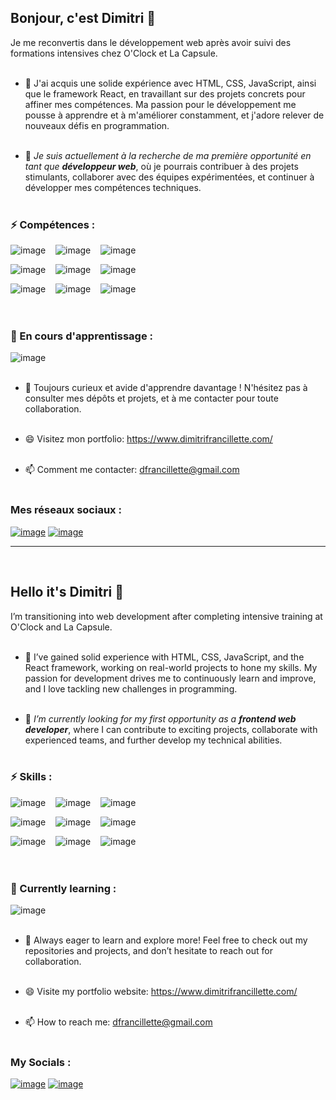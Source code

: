 
## Bonjour, c'est Dimitri 👋

Je me reconvertis dans le développement web après avoir suivi des formations intensives chez O'Clock et La Capsule.<br><br>

- 🔧 J'ai acquis une solide expérience avec HTML, CSS, JavaScript, ainsi que le framework React, en travaillant sur des projets concrets pour affiner mes compétences. Ma passion pour le développement me pousse à apprendre et à m'améliorer constamment, et j'adore relever de nouveaux défis en programmation.<br><br>
  
- 🚀 *Je suis actuellement à la recherche de ma première opportunité en tant que **développeur web***, où je pourrais contribuer à des projets stimulants, collaborer avec des équipes expérimentées, et continuer à développer mes compétences techniques.<br><br>

### ⚡ Compétences :<br>
![image](https://img.shields.io/badge/JavaScript-323330?style=for-the-badge&logo=javascript&logoColor=F7DF1E) &nbsp;&nbsp; 
![image](https://img.shields.io/badge/HTML5-E34F26?style=for-the-badge&logo=html5&logoColor=white) &nbsp;&nbsp; 
![image](https://img.shields.io/badge/CSS3-1572B6?style=for-the-badge&logo=css3&logoColor=white)<br>

  ![image](https://img.shields.io/badge/React-20232A?style=for-the-badge&logo=react&logoColor=61DAFB) &nbsp;&nbsp; 
![image](https://img.shields.io/badge/next%20js-000000?style=for-the-badge&logo=nextdotjs&logoColor=white) &nbsp;&nbsp; 
![image](https://img.shields.io/badge/Tailwind_CSS-38B2AC?style=for-the-badge&logo=tailwind-css&logoColor=white)<br>

  ![image](https://img.shields.io/badge/Node%20js-339933?style=for-the-badge&logo=nodedotjs&logoColor=white) &nbsp;&nbsp; 
![image](https://img.shields.io/badge/GIT-E44C30?style=for-the-badge&logo=git&logoColor=white) &nbsp;&nbsp; 
![image](https://img.shields.io/badge/MongoDB-4EA94B?style=for-the-badge&logo=mongodb&logoColor=white)<br><br>
<br>

### 🌱 En cours d'apprentissage :<br>
![image](https://img.shields.io/badge/TypeScript-007ACC?style=for-the-badge&logo=typescript&logoColor=white)<br><br>

- 👯 Toujours curieux et avide d'apprendre davantage ! N'hésitez pas à consulter mes dépôts et projets, et à me contacter pour toute collaboration.<br><br>

-  😄 Visitez mon portfolio: https://www.dimitrifrancillette.com/<br><br>
-  📫 Comment me contacter: dfrancillette@gmail.com<br><br>

### Mes réseaux sociaux : <br> 
[![image](https://img.shields.io/badge/LinkedIn-0077B5?style=for-the-badge&logo=linkedin&logoColor=white)](https://www.linkedin.com/in/dimitri-francillette/)
[![image](https://img.shields.io/badge/Codewars-B1361E?style=for-the-badge&logo=Codewars&logoColor=white)](https://www.codewars.com/users/Danwido)

---
<br>

## Hello it's Dimitri 👋

I’m transitioning into web development after completing intensive training at O'Clock and La Capsule.<br><br>

- 🔧 I’ve gained solid experience with HTML, CSS, JavaScript, and the React framework, working on real-world projects to hone my skills. My passion for development drives me to continuously learn and improve, and I love tackling new challenges in programming.<br><br>
  
- 🚀 *I’m currently looking for my first opportunity as a **frontend web developer***, where I can contribute to exciting projects, collaborate with experienced teams, and further develop my technical abilities.<br><br>

### ⚡ Skills :<br>
![image](https://img.shields.io/badge/JavaScript-323330?style=for-the-badge&logo=javascript&logoColor=F7DF1E) &nbsp;&nbsp; 
![image](https://img.shields.io/badge/HTML5-E34F26?style=for-the-badge&logo=html5&logoColor=white) &nbsp;&nbsp; 
![image](https://img.shields.io/badge/CSS3-1572B6?style=for-the-badge&logo=css3&logoColor=white)<br>

  ![image](https://img.shields.io/badge/React-20232A?style=for-the-badge&logo=react&logoColor=61DAFB) &nbsp;&nbsp; 
![image](https://img.shields.io/badge/next%20js-000000?style=for-the-badge&logo=nextdotjs&logoColor=white) &nbsp;&nbsp; 
![image](https://img.shields.io/badge/Tailwind_CSS-38B2AC?style=for-the-badge&logo=tailwind-css&logoColor=white)<br>

  ![image](https://img.shields.io/badge/Node%20js-339933?style=for-the-badge&logo=nodedotjs&logoColor=white) &nbsp;&nbsp; 
![image](https://img.shields.io/badge/GIT-E44C30?style=for-the-badge&logo=git&logoColor=white) &nbsp;&nbsp; 
![image](https://img.shields.io/badge/MongoDB-4EA94B?style=for-the-badge&logo=mongodb&logoColor=white)<br><br>
<br>

### 🌱 Currently learning :<br>
![image](https://img.shields.io/badge/TypeScript-007ACC?style=for-the-badge&logo=typescript&logoColor=white)<br><br>

- 👯 Always eager to learn and explore more! Feel free to check out my repositories and projects, and don’t hesitate to reach out for collaboration.<br><br>

-  😄 Visite my portfolio website: https://www.dimitrifrancillette.com/<br><br>
-  📫 How to reach me: dfrancillette@gmail.com<br><br>

### My Socials : <br> 
[![image](https://img.shields.io/badge/LinkedIn-0077B5?style=for-the-badge&logo=linkedin&logoColor=white)](https://www.linkedin.com/in/dimitri-francillette/)
[![image](https://img.shields.io/badge/Codewars-B1361E?style=for-the-badge&logo=Codewars&logoColor=white)](https://www.codewars.com/users/Danwido)
<!--
**DimitriFrancillette/DimitriFrancillette** is a ✨ _special_ ✨ repository because its `README.md` (this file) appears on your GitHub profile.

Here are some ideas to get you started:

- 🔭 I’m currently working on ...
- 🌱 I’m currently learning ...
- 👯 I’m looking to collaborate on ...
- 🤔 I’m looking for help with ...
- 💬 Ask me about ...
- 📫 How to reach me: ...
- 😄 Pronouns: ...
- ⚡ Fun fact: ...
-->
